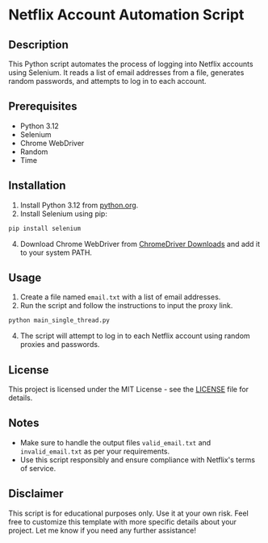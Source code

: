 # Netflix Account Automation Script

## Description
This Python script automates the process of logging into Netflix accounts using Selenium. It reads a list of email addresses from a file, generates random passwords, and attempts to log in to each account.

## Prerequisites
- Python 3.12
- Selenium
- Chrome WebDriver
- Random
- Time

## Installation
1. Install Python 3.12 from [python.org](https://www.python.org/).
2. Install Selenium using pip:
```python
pip install selenium
```
4. Download Chrome WebDriver from [ChromeDriver Downloads](https://googlechromelabs.github.io/chrome-for-testing/#stable) and add it to your system PATH.

## Usage
1. Create a file named `email.txt` with a list of email addresses.
2. Run the script and follow the instructions to input the proxy link.
```python
python main_single_thread.py
```
4. The script will attempt to log in to each Netflix account using random proxies and passwords.

## License

This project is licensed under the MIT License - see the [LICENSE](LICENSE) file for details.
## Notes
- Make sure to handle the output files `valid_email.txt` and `invalid_email.txt` as per your requirements.
- Use this script responsibly and ensure compliance with Netflix's terms of service.

## Disclaimer
This script is for educational purposes only. Use it at your own risk.
Feel free to customize this template with more specific details about your project. Let me know if you need any further assistance!
